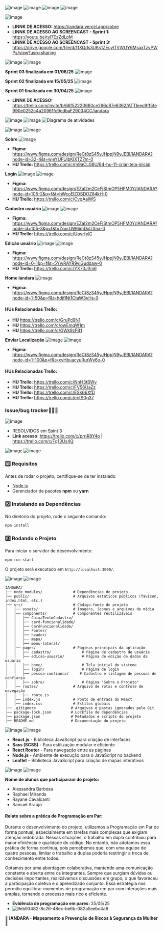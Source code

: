 ![image](https://github.com/user-attachments/assets/972ff49d-949c-46f6-a572-ffc8ae6eb444)
![image](https://github.com/user-attachments/assets/54d190b1-682f-4e07-bf9d-ffd2334bb67e)
![image](https://github.com/user-attachments/assets/0e83a189-2ec3-49f5-9193-8a7075b225b1)
![image](https://github.com/user-attachments/assets/b91fc256-15f0-49a3-92b3-fbfcc07ac43d)


![image](https://github.com/user-attachments/assets/040850f6-9c1c-45bd-9869-744123e51524)

- **LINNK DE ACESSO:** https://iandara.vercel.app/sobre
- **LINNK DE ACESSO AO SCREENCAST - Sprint 1:** https://youtu.be/tyl7EzZdLpM
- **LINNK DE ACESSO AO SCREENCAST - Sprint 3:** https://drive.google.com/file/d/11XQds3UKs1ZEcylTVWUY6MsaxTzvPWPs/view?usp=sharing

![image](https://github.com/user-attachments/assets/357b6a85-860c-4f50-b9f7-5483dc7f9602)
![image](https://github.com/user-attachments/assets/ab845ebc-0c0d-4cc4-88b1-c32543c10e16)

**Sprint 03 finalizada em 01/06/25**
![image](https://github.com/user-attachments/assets/89e9c6c5-5504-4570-90a0-48551484fcf4)

**Sprint 02 finalizada em 15/05/25**
![image](https://github.com/user-attachments/assets/4ac7fe4a-9f2d-47d3-89a8-1a32bcafe840)

**Sprint 01 finalizada em 30/04/25**
![image](https://github.com/user-attachments/assets/3070b313-10a4-4e74-bcc7-0162a5532e00)


- **LINNK DE ACESSO:** https://trello.com/invite/b/66f52220680ce266c87e6362/ATTIeed9ff5fe990e0252c4a20961fc9cdbaF29034CC/iandara


![image](https://github.com/user-attachments/assets/357b6a85-860c-4f50-b9f7-5483dc7f9602)
![image](https://github.com/user-attachments/assets/f8bb6823-f548-4e8a-8d6b-cc56f68d9459)
![Diagrama de atividades](https://github.com/user-attachments/assets/4913b1af-a0d5-45bd-afa4-8c6902760a21)


![image](https://github.com/user-attachments/assets/357b6a85-860c-4f50-b9f7-5483dc7f9602)
![image](https://github.com/user-attachments/assets/f1f384cd-d382-44a0-9b7b-fe2968962c5a)

**Sobre**
![image](https://github.com/user-attachments/assets/41a645cc-ed0e-403a-9240-73f92a6601ff)
- **Figma:** https://www.figma.com/design/ReCt8zS45yJHppjN9yJEBl/IANDARA?node-id=32-4&t=wjeYUFUjbKIXTZ7m-0
- **HU Trello:** https://trello.com/c/m9aCLG8U/64-hu-11-criar-tela-inicial

**Login**
![image](https://github.com/user-attachments/assets/357b6a85-860c-4f50-b9f7-5483dc7f9602)
![image](https://github.com/user-attachments/assets/defd67ce-4921-419c-b9dc-c21d2a78cec4)
- **Figma:** https://www.figma.com/design/EZal2m2CeFjStmOP5HFM0Y/IANDARA?node-id=105-2&p=f&t=hWcoElZOSDOZ84kH-0
- **HU Trello:** https://trello.com/c/CvqAaiWS

**Cadastro usuário**
![image](https://github.com/user-attachments/assets/357b6a85-860c-4f50-b9f7-5483dc7f9602)
![image](https://github.com/user-attachments/assets/44071277-e522-4e60-89ae-7aff4ef4e24f)
- **Figma:** https://www.figma.com/design/EZal2m2CeFjStmOP5HFM0Y/IANDARA?node-id=105-3&p=f&t=ZoorUW6imDxlzXna-0
- **HU Trello:** https://trello.com/c/UovrfylG

**Edição usuário**
![image](https://github.com/user-attachments/assets/357b6a85-860c-4f50-b9f7-5483dc7f9602)
![image](https://github.com/user-attachments/assets/65d7fe41-d03f-40df-87b7-b55a2b0e2729)
- **Figma:** https://www.figma.com/design/ReCt8zS45yJHppjN9yJEBl/IANDARA?node-id=0-1&p=f&t=5YwRAYR9viGuddaw-0 
- **HU Trello:** https://trello.com/c/YX73J3m6

**Home Iandara**
![image](https://github.com/user-attachments/assets/e17b3174-9a55-4368-976f-47f6590eb7e6)
- **Figma:** https://www.figma.com/design/ReCt8zS45yJHppjN9yJEBl/IANDARA?node-id=1-50&p=f&t=hdjfINt1CtaW3vHs-0
#### **HUs Relacionadas Trello:** 
- **HU** https://trello.com/c/GruPd9N1
- **HU** https://trello.com/c/owEmqW1m
- **HU** https://trello.com/c/GWk9zFB1

**Enviar Localização**
![image](https://github.com/user-attachments/assets/357b6a85-860c-4f50-b9f7-5483dc7f9602)
![image](https://github.com/user-attachments/assets/042f690a-cb99-4cb0-8e58-3f1a59d6c159)
- **Figma:** https://www.figma.com/design/ReCt8zS45yJHppjN9yJEBl/IANDARA?node-id=1-100&p=f&t=xyHbuacyuRurWy6o-0
#### **HUs Relacionadas Trello:** 
- **HU Trello:** https://trello.com/c/NnH3tBWv
- **HU Trello:** https://trello.com/c/FV56UaZz
- **HU Trello:** https://trello.com/c/ESk66XfD
- **HU Trello:** https://trello.com/c/ectS0g37


### **Issue/bug tracker**🐞🐞🐞
![image](https://github.com/user-attachments/assets/d14b2de0-1992-490b-9dc2-bdfe0cbd0824)
- RESOLVIDOS em Spint 3
- **Link acesso**: https://trello.com/c/prnR8Y4o   |  https://trello.com/c/Fq13Us4Q


![image](https://github.com/user-attachments/assets/357b6a85-860c-4f50-b9f7-5483dc7f9602)
![image](https://github.com/user-attachments/assets/1fce5788-cf11-4e2e-bd9e-659caa72fe64)


### **1️⃣ Requisitos**
Antes de rodar o projeto, certifique-se de ter instalado:
- [Node.js](https://nodejs.org/)
- Gerenciador de pacotes **npm** ou **yarn**

### **2️⃣ Instalando as Dependências**
No diretório do projeto, rode o seguinte comando:
```sh
npm install
```

### **3️⃣ Rodando o Projeto**
Para iniciar o servidor de desenvolvimento:
```sh
npm run start
```
O projeto será executado em `http://localhost:3000/`.


![image](https://github.com/user-attachments/assets/357b6a85-860c-4f50-b9f7-5483dc7f9602)
![image](https://github.com/user-attachments/assets/6ab39a64-3434-458d-8329-ac34b40911ca)


```
IANDARA/
│── node_modules/              # Dependências do projeto
│── public/                    # Arquivos estáticos públicos (favicon, index.html, etc.)
│── src/                       # Código-fonte do projeto
│   │── assets/                # Imagens, ícones e arquivos de mídia
│   │── components/            # Componentes reutilizáveis
│   │   ├── CaixaTextoCadastro/
│   │   ├── card-funcionalidade/
│   │   ├── CardFuncionalidade/
│   │   ├── Footer/
│   │   ├── header/
│   │   ├── mapa/
│   │   ├── menu-lateral/
│   │── pages/                 # Páginas principais da aplicação
│   │   ├── cadastro/              # Página de cadastro de usuária
│   │   ├── edicao-usuario/        # Página de edição de dados da usuária
│   │   ├── home/                  # Tela inicial do sistema
│   │   ├── login/                 # Página de login
│   │   ├── pessoa-confianca/     # Cadastro e listagem de pessoas de confiança
│   │   ├── sobre/                 # Página "Sobre o Projeto"
│   │── routes/                # Arquivo de rotas e controle de navegação
│   │   ├── route.js
│   │── index.js               # Ponto de entrada do React
│   │── index.css              # Estilos globais
│── .gitignore                # Arquivos e pastas ignorados pelo Git
│── package-lock.json         # Lockfile de dependências
│── package.json              # Metadados e scripts do projeto
│── README.md                 # Documentação do projeto
```


![image](https://github.com/user-attachments/assets/357b6a85-860c-4f50-b9f7-5483dc7f9602)
![image](https://github.com/user-attachments/assets/644a8c68-1449-4912-8b7c-e9ced368d14d)

- **React.js** - Biblioteca JavaScript para criação de interfaces
- **Sass (SCSS)** - Para estilização modular e eficiente
- **React Router** - Para navegação entre as páginas
- **Node.js** - Ambiente de execução para o JavaScript no backend
- **Leaflet** – Biblioteca JavaScript para criação de mapas interativos


![image](https://github.com/user-attachments/assets/357b6a85-860c-4f50-b9f7-5483dc7f9602)
![image](https://github.com/user-attachments/assets/596575bc-9b93-45b7-a0e2-d98f84cd41a9)


**Nome de alunos que participaram do projeto:**
- Alessandra Barbosa
- Raphael Miranda
- Rayane Cavalcanti
- Samuel Araujo

#### **Relato sobre a prática de Programação em Par:**

Durante o desenvolvimento do projeto, utilizamos a Programação em Par de forma pontual, especialmente em tarefas mais complexas que exigiam atenção redobrada. Nessas situações, o trabalho em dupla contribuiu para maior eficiência e qualidade do código. No entanto, não adotamos essa prática de forma contínua, pois percebemos que, com uma equipe de quatro pessoas, limitar o trabalho a duplas poderia restringir a troca de conhecimento entre todos.

Optamos por uma abordagem colaborativa, mantendo uma comunicação constante e aberta entre os integrantes. Sempre que surgiam dúvidas ou decisões importantes, realizávamos discussões em grupo, o que favoreceu a participação coletiva e o aprendizado conjunto. Essa estratégia nos permitiu equilibrar momentos de programação em par com interações mais amplas, tornando o processo mais rico e eficiente.

- **Evidência de programação em pares:** 25/05/25
- ![9eb93482-8c26-48ec-be6b-082a5eebc4a8](https://github.com/user-attachments/assets/98dfb025-6a72-4d85-b2b1-3b834c3145d3)


📌 **IANDARA - Mapeamento e Prevenção de Riscos à Segurança da Mulher** 💜

